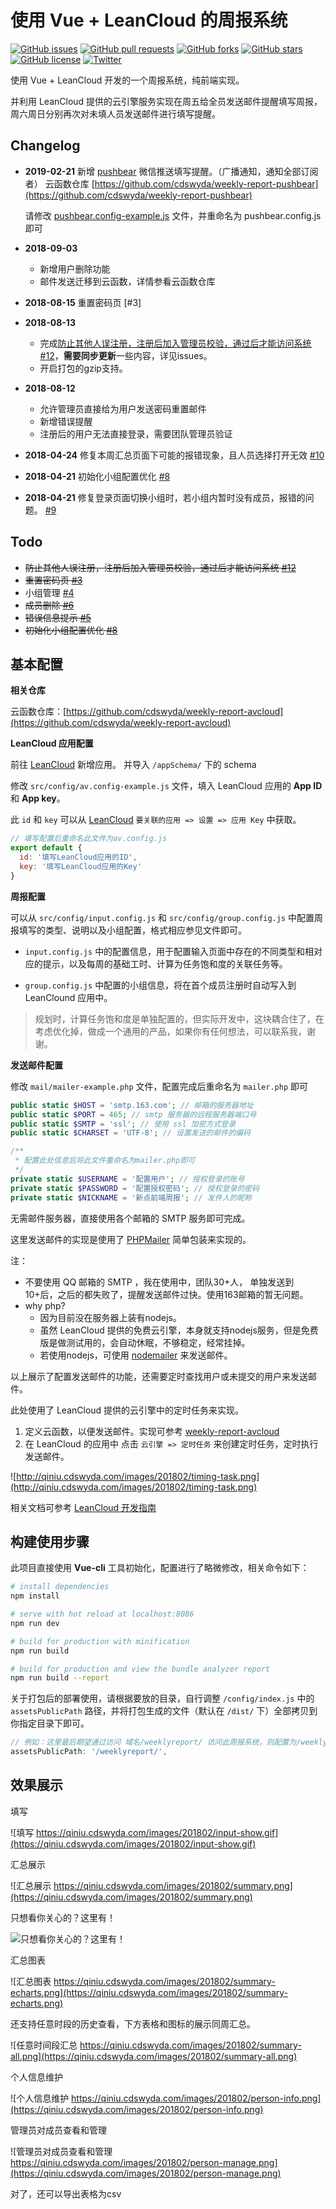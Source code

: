 # 使用 Vue + LeanCloud 的周报系统

[![GitHub issues](https://img.shields.io/github/issues/cdswyda/weekly-report.svg)](https://github.com/cdswyda/weekly-report/issues)
[![GitHub pull requests](https://img.shields.io/github/issues-pr/cdswyda/weekly-report.svg)](https://github.com/cdswyda/weekly-report/pulls)
[![GitHub forks](https://img.shields.io/github/forks/cdswyda/weekly-report.svg)](https://github.com/cdswyda/weekly-report/network)
[![GitHub stars](https://img.shields.io/github/stars/cdswyda/weekly-report.svg)](https://github.com/cdswyda/weekly-report/stargazers)
[![GitHub license](https://img.shields.io/github/license/cdswyda/weekly-report.svg)](https://github.com/cdswyda/weekly-report/blob/master/LICENSE)
[![Twitter](https://img.shields.io/twitter/url/https/github.com/cdswyda/weekly-report.svg?style=social)](https://twitter.com/intent/tweet?text=Wow:&url=https%3A%2F%2Fgithub.com%2Fcdswyda%2Fweekly-report)

使用 Vue + LeanCloud 开发的一个周报系统，纯前端实现。

并利用 LeanCloud 提供的云引擎服务实现在周五给全员发送邮件提醒填写周报，周六周日分别再次对未填人员发送邮件进行填写提醒。

## Changelog

- **2019-02-21**
  新增 [pushbear](http://pushbear.ftqq.com/) 微信推送填写提醒。（广播通知，通知全部订阅者） 云函数仓库 [https://github.com/cdswyda/weekly-report-pushbear](https://github.com/cdswyda/weekly-report-pushbear)

  请修改 [pushbear.config-example.js](./src/config/pushbear.config-example.js) 文件，并重命名为 pushbear.config.js 即可
- **2018-09-03**
  - 新增用户删除功能
  - 邮件发送迁移到云函数，详情参看云函数仓库
- **2018-08-15** 重置密码页 [#3]
- **2018-08-13**
  - 完成[防止其他人误注册，注册后加入管理员校验，通过后才能访问系统 #12](https://github.com/cdswyda/weekly-report/issues/12)，**需要同步更新**一些内容，详见issues。
  - 开启打包的gzip支持。
- **2018-08-12**
  - 允许管理员直接给为用户发送密码重置邮件
  - 新增错误提醒
  - 注册后的用户无法直接登录，需要团队管理员验证
- **2018-04-24** 修复本周汇总页面下可能的报错现象，且人员选择打开无效 [#10](https://github.com/cdswyda/weekly-report/issues/10)
- **2018-04-21** 初始化小组配置优化 [#8](https://github.com/cdswyda/weekly-report/issues/8)
- **2018-04-21** 修复登录页面切换小组时，若小组内暂时没有成员，报错的问题。 [#9](https://github.com/cdswyda/weekly-report/issues/9)

## Todo

- ~~防止其他人误注册，注册后加入管理员校验，通过后才能访问系统 [#12](https://github.com/cdswyda/weekly-report/issues/12)~~
- ~~重置密码页 [#3](https://github.com/cdswyda/weekly-report/issues/3)~~
- 小组管理 [#4](https://github.com/cdswyda/weekly-report/issues/4)
- ~~成员删除 [#6](https://github.com/cdswyda/weekly-report/issues/6)~~
- ~~错误信息提示 [#5](https://github.com/cdswyda/weekly-report/issues/5)~~
- ~~初始化小组配置优化 [#8](https://github.com/cdswyda/weekly-report/issues/8)~~

## 基本配置

**相关仓库**

云函数仓库：[https://github.com/cdswyda/weekly-report-avcloud](https://github.com/cdswyda/weekly-report-avcloud)

**LeanCloud 应用配置**

前往 [LeanCloud](https://leancloud.cn/) 新增应用。 并导入 `/appSchema/` 下的 schema

修改 `src/config/av.config-example.js` 文件，填入 LeanCloud 应用的 **App ID** 和 **App key**。

此 `id` 和 `key` 可以从 [LeanCloud](https://leancloud.cn/)  `要关联的应用 => 设置 => 应用 Key` 中获取。

```js
// 填写配置后重命名此文件为av.config.js
export default {
  id: '填写LeanCloud应用的ID',
  key: '填写LeanCloud应用的Key'
}
```

**周报配置**

可以从 `src/config/input.config.js` 和  `src/config/group.config.js` 中配置周报填写的类型、说明以及小组配置，格式相应参见文件即可。

- `input.config.js` 中的配置信息，用于配置输入页面中存在的不同类型和相对应的提示，以及每周的基础工时、计算为任务饱和度的关联任务等。

- `group.config.js` 中配置的小组信息，将在首个成员注册时自动写入到 LeanClound 应用中。

> 规划时，计算任务饱和度是单独配置的，但实际开发中，这块耦合住了，在考虑优化掉，做成一个通用的产品，如果你有任何想法，可以联系我，谢谢。

**发送邮件配置**

修改 `mail/mailer-example.php` 文件，配置完成后重命名为 `mailer.php` 即可

```php
public static $HOST = 'smtp.163.com'; // 邮箱的服务器地址
public static $PORT = 465; // smtp 服务器的远程服务器端口号
public static $SMTP = 'ssl'; // 使用 ssl 加密方式登录
public static $CHARSET = 'UTF-8'; // 设置发送的邮件的编码

/**
 * 配置此处信息后将此文件重命名为mailer.php即可
 */
private static $USERNAME = '配置用户'; // 授权登录的账号
private static $PASSWORD = '配置授权密码'; // 授权登录的密码
private static $NICKNAME = '新点前端周报'; // 发件人的昵称
```

无需邮件服务器，直接使用各个邮箱的 SMTP 服务即可完成。

这里发送邮件的实现是使用了 [PHPMailer](https://github.com/PHPMailer/PHPMailer) 简单包装来实现的。

注：

- 不要使用 QQ 邮箱的 SMTP ，我在使用中，团队30+人， 单独发送到10+后，之后的都失败了，提醒发送邮件过快。使用163邮箱的暂无问题。
- why php?
  - 因为目前没在服务器上装有nodejs。
  - 虽然 LeanCloud 提供的免费云引擎，本身就支持nodejs服务，但是免费版是做测试用的，会自动休眠，不够稳定，经常挂掉。
  - 若使用nodejs，可使用 [nodemailer](https://github.com/nodemailer/nodemailer) 来发送邮件。

以上展示了配置发送邮件的功能，还需要定时查找用户或未提交的用户来发送邮件。

此处使用了 LeanCloud 提供的云引擎中的定时任务来实现。

1. 定义云函数，以便发送邮件。实现可参考 [weekly-report-avcloud](https://github.com/cdswyda/weekly-report-avcloud)
2. 在 LeanCloud 的应用中 点击 `云引擎 => 定时任务` 来创建定时任务，定时执行发送邮件。

![http://qiniu.cdswyda.com/images/201802/timing-task.png](http://qiniu.cdswyda.com/images/201802/timing-task.png)

相关文档可参考 [LeanCloud 开发指南](https://leancloud.cn/docs/leanengine_cloudfunction_guide-node.html)

## 构建使用步骤

此项目直接使用 **Vue-cli** 工具初始化，配置进行了略微修改，相关命令如下：

``` bash
# install dependencies
npm install

# serve with hot reload at localhost:8086
npm run dev

# build for production with minification
npm run build

# build for production and view the bundle analyzer report
npm run build --report
```

关于打包后的部署使用，请根据要放的目录，自行调整 `/config/index.js` 中的
`assetsPublicPath` 路径，并将打包生成的文件（默认在 `/dist/` 下）全部拷贝到你指定目录下即可。

```js
// 例如：这里最后期望通过访问 域名/weeklyreport/ 访问此周报系统，则配置为/weeklyreport/即可
assetsPublicPath: '/weeklyreport/',
```

## 效果展示

填写

![填写 https://qiniu.cdswyda.com/images/201802/input-show.gif](https://qiniu.cdswyda.com/images/201802/input-show.gif)

汇总展示

![汇总展示 https://qiniu.cdswyda.com/images/201802/summary.png](https://qiniu.cdswyda.com/images/201802/summary.png)

只想看你关心的？这里有！

![只想看你关心的？这里有！](https://qiniu.cdswyda.com/images/201802/person-select.png)

汇总图表

![汇总图表 https://qiniu.cdswyda.com/images/201802/summary-echarts.png](https://qiniu.cdswyda.com/images/201802/summary-echarts.png)

还支持任意时段的历史查看，下方表格和图标的展示同周汇总。

![任意时间段汇总 https://qiniu.cdswyda.com/images/201802/summary-all.png](https://qiniu.cdswyda.com/images/201802/summary-all.png)

个人信息维护

![个人信息维护 https://qiniu.cdswyda.com/images/201802/person-info.png](https://qiniu.cdswyda.com/images/201802/person-info.png)

管理员对成员查看和管理

![管理员对成员查看和管理 https://qiniu.cdswyda.com/images/201802/person-manage.png](https://qiniu.cdswyda.com/images/201802/person-manage.png)

对了，还可以导出表格为csv
